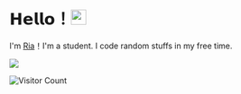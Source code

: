 # 𝗛𝗲𝗹𝗹𝗼！<img src="https://user-images.githubusercontent.com/5679180/79618120-0daffb80-80be-11ea-819e-d2b0fa904d07.gif" width="27px"> 

I'm [Ria](https://github.com/developers192)！I'm a student. I code random stuffs in my free time.

<img src="https://github-readme-stats.vercel.app/api?username=developers192&show_icons=true&hide_border=true">


![Visitor Count](https://count.getloli.com/get/@developers192)
